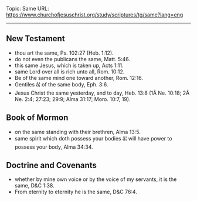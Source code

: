 Topic: Same
URL: https://www.churchofjesuschrist.org/study/scriptures/tg/same?lang=eng

---

## New Testament

- thou art the same, Ps. 102:27 (Heb. 1:12).
- do not even the publicans the same, Matt. 5:46.
- this same Jesus, which is taken up, Acts 1:11.
- same Lord over all is rich unto all, Rom. 10:12.
- Be of the same mind one toward another, Rom. 12:16.
- Gentiles â¦ of the same body, Eph. 3:6.
- Jesus Christ the same yesterday, and to day, Heb. 13:8 (1Â Ne. 10:18; 2Â Ne. 2:4; 27:23; 29:9; Alma 31:17; Moro. 10:7, 19).

## Book of Mormon

- on the same standing with their brethren, Alma 13:5.
- same spirit which doth possess your bodies â¦ will have power to possess your body, Alma 34:34.

## Doctrine and Covenants

- whether by mine own voice or by the voice of my servants, it is the same, D&C 1:38.
- From eternity to eternity he is the same, D&C 76:4.

